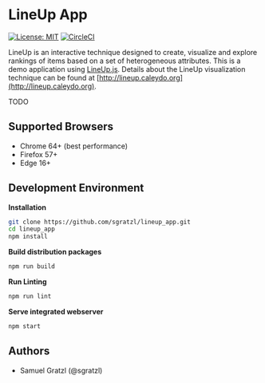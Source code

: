 LineUp App
==========

[![License: MIT][mit-image]][mit-url] [![CircleCI][ci-image]][ci-url] 

LineUp is an interactive technique designed to create, visualize and explore rankings of items based on a set of heterogeneous attributes. 
This is a demo application using [LineUp.js](https://github.com/sgratzl/lineupjs). Details about the LineUp visualization technique can be found at [http://lineup.caleydo.org](http://lineup.caleydo.org). 

TODO

Supported Browsers
------------------

 * Chrome 64+ (best performance)
 * Firefox 57+
 * Edge 16+
 


Development Environment
-----------------------

**Installation**

```bash
git clone https://github.com/sgratzl/lineup_app.git
cd lineup_app
npm install
```

**Build distribution packages**

```bash
npm run build
```

**Run Linting**

```bash
npm run lint
```


**Serve integrated webserver**

```bash
npm start
```


Authors
-------

 * Samuel Gratzl (@sgratzl)

 [mit-image]: https://img.shields.io/badge/License-MIT-yellow.svg
[mit-url]: https://opensource.org/licenses/MIT
[ci-image]: https://circleci.com/gh/sgratzl/lineup_app.svg?style=shield
[ci-url]: https://circleci.com/gh/sgratzl/lineup_app


 


